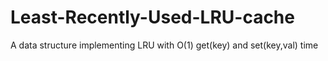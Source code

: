 # Least-Recently-Used-LRU-cache
A data structure implementing LRU with O(1) get(key) and set(key,val) time 
